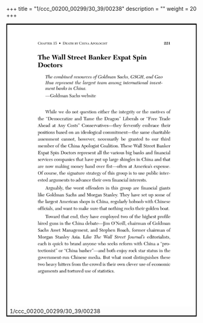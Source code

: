 +++
title = "1/ccc_00200_00299/30_39/00238"
description = ""
weight = 20
+++

<table style="border:2px solid black;max-width:800px;max-height:800px;" 
><tr><td>
<img class="center-fit-jpg"
src="/jpg_/out_jpg_dbc_238.jpg">
1/ccc_00200_00299/30_39/00238
</img></td></tr></table>
